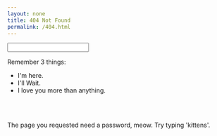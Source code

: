 ```yaml
---
layout: none
title: 404 Not Found
permalink: /404.html
---
```


<html>
	<head>
		<link rel="stylesheet" href="./style.css" />
</head>
<body>

<div class="container">
  <form class="four-oh-four-form">
    <input type="text" class="404-input">
  </form>

  <div class="terminal">
    <p class="prompt">Remember 3 things:
	<ul>
		<li>I'm here.</li>
		<li>I'll Wait.</li>
		<li>I love you more than anything.</li>
	</ul>
	</p>
	<br><br>
      <p class="prompt">The page you requested need a password, meow. Try typing 'kittens'.</p>
      <p class="prompt output new-output"></p>
  </div>
</div>

<script>
  var inputReady = true;
var input = $('.404-input');
input.focus();
$('.container').on('click', function(e){
  input.focus();
});

input.on('keyup', function(e){
  $('.new-output').text(input.val());
  // console.log(inputReady);
});
</body>
</html>

$('.four-oh-four-form').on('submit', function(e){
  e.preventDefault();
  var val = $(this).children($('.404-input')).val().toLowerCase();
  var href;

	 if (val === 'kittens'){
    showKittens();
  }else {
    resetForm();
  }
});

function resetForm(withKittens){
  var message = "Sorry, that is not recognized."
  var input = $('.404-input');

  if (withKittens){
    $('.kittens').removeClass('kittens');
    message = "Huzzzzzah Kittehs!"
  }

  $('.new-output').removeClass('new-output');
  input.val('');
  $('.terminal').append('<p class="prompt">' + message + '</p><p class="prompt output new-output"></p>');

  $('.new-output').velocity(
    'scroll'
  ), {duration: 100}
}

	function showKittens(){
		$('.terminal').append("<div class='kittens'>"+
								 "<p class='prompt'>	                             ,----,         ,----,                                          ,---,</p>" +
								 "<p class='prompt'>       ,--.                ,/   .`|       ,/   .`|                     ,--.              ,`--.' |</p>" +
								 "<p class='prompt'>   ,--/  /|    ,---,     ,`   .'  :     ,`   .'  :     ,---,.        ,--.'|   .--.--.    |   :  :</p>" +
								 "<p class='prompt'>,---,': / ' ,`--.' |   ;    ;     /   ;    ;     /   ,'  .' |    ,--,:  : |  /  /    '.  '   '  ;</p>" +
								 "<p class='prompt'>:   : '/ /  |   :  : .'___,/    ,'  .'___,/    ,'  ,---.'   | ,`--.'`|  ' : |  :  /`. /  |   |  |</p>" +
								 "<p class='prompt'>|   '   ,   :   |  ' |    :     |   |    :     |   |   |   .' |   :  :  | | ;  |  |--`   '   :  ;</p>" +
								 "<p class='prompt'>'   |  /    |   :  | ;    |.';  ;   ;    |.';  ;   :   :  |-, :   |   \\ | : |  :  ;_     |   |  '</p>" +
								 "<p class='prompt'>|   ;  ;    '   '  ; `----'  |  |   `----'  |  |   :   |  ;/| |   : '  '; |  \\  \\    `.  '   :  |</p>" +
								 "<p class='prompt'>:   '   \\   |   |  |     '   :  ;       '   :  ;   |   :   .' '   ' ;.    ;   `----.   \\ ;   |  ;</p>" +
								 "<p class='prompt'>'   : |.  \\ |   |  '     '   :  |       '   :  |   '   :  ;/| '   : |  ; .'  /  /`--'  /  `--..`;  </p>" +
								 "<p class='prompt'>|   | '_\\.' '   :  |     ;   |.'        ;   |.'    |   |    \\ |   | '`--'   '--'.     /  .--,_   </p>" +
								 "<p class='prompt'>'   : |     ;   |.'      '---'          '---'      |   :   .' '   : |         `--'---'   |    |`.  </p>" +
								 "<p class='prompt'>;   |,'     '---'                                  |   | ,'   ;   |.'                    `-- -`, ; </p>" +
								 "<p class='prompt'>'---'                                              `----'     '---'                        '---`'</p>" +
								 "<p class='prompt'>                                                              </p></div>");

		
		var lines = $('.kittens p');
		$.each(lines, function(index, line){
			setTimeout(function(){
				$(line).css({
					"opacity": 1
				});

				textEffect($(line))
			}, index * 100);
		});

		$('.new-output').velocity(
			'scroll'
		), {duration: 100}

		setTimeout(function(){
			var gif;

			$.get('http://api.giphy.com/v1/gifs/random?api_key=dc6zaTOxFJmzC&tag=kittens', function(result){
				gif = result.data.image_url;
				$('.terminal').append('<img class="kitten-gif" src="' + gif + '"">');
				resetForm(true);
			});
		}, (lines.length * 100) + 1000);
	}

	function textEffect(line){
		var alpha = [';', '.', ',', ':', ';', '~', '`'];
		var animationSpeed = 10;
		var index = 0;
		var string = line.text();
		var splitString = string.split("");
		var copyString = splitString.slice(0);

		var emptyString = copyString.map(function(el){
		    return [alpha[Math.floor(Math.random() * (alpha.length))], index++];
		})

		emptyString = shuffle(emptyString);

		$.each(copyString, function(i, el){
		    var newChar = emptyString[i];
		    toUnderscore(copyString, line, newChar);

		    setTimeout(function(){
		      fromUnderscore(copyString, splitString, newChar, line);
		    },i * animationSpeed);
		  })
	}

	function toUnderscore(copyString, line, newChar){
		copyString[newChar[1]] = newChar[0];
		line.text(copyString.join(''));
	}

	function fromUnderscore(copyString, splitString, newChar, line){
		copyString[newChar[1]] = splitString[newChar[1]];
		line.text(copyString.join(""));
	}


	function shuffle(o){
	    for(var j, x, i = o.length; i; j = Math.floor(Math.random() * i), x = o[--i], o[i] = o[j], o[j] = x);
	    return o;
	};
  </script>
  <script src="https://cdnjs.cloudflare.com/ajax/libs/jquery/2.1.3/jquery.min.js"></script>
   <script src="https://cdnjs.cloudflare.com/ajax/libs/velocity/1.2.2/velocity.min.js"></script>
